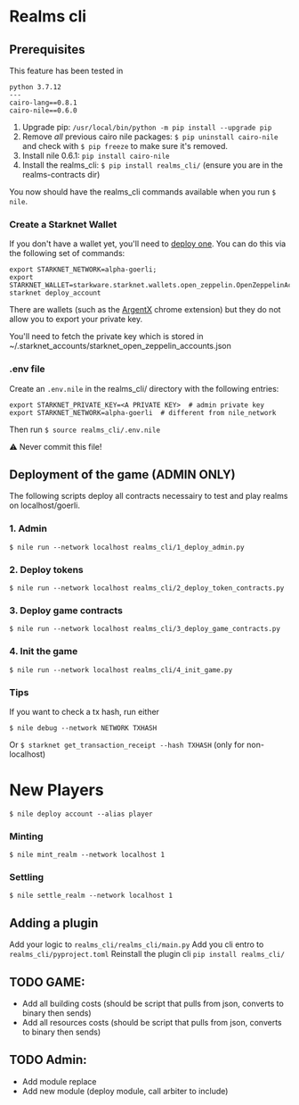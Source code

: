 # Realms cli

## Prerequisites

This feature has been tested in 
```
python 3.7.12
---
cairo-lang==0.8.1
cairo-nile==0.6.0
```

1. Upgrade pip: `/usr/local/bin/python -m pip install --upgrade pip`
2. Remove *all* previous cairo nile packages: `$ pip uninstall cairo-nile` and check with `$ pip freeze` to make sure it's removed.
3. Install nile 0.6.1: `pip install cairo-nile`
4. Install the realms_cli: `$ pip install realms_cli/` (ensure you are in the realms-contracts dir)

You now should have the realms_cli commands available when you run `$ nile`.

### Create a Starknet Wallet

If you don't have a wallet yet, you'll need to [deploy one](https://www.cairo-lang.org/docs/hello_starknet/account_setup.html). You can do this via the following set of commands:
```
export STARKNET_NETWORK=alpha-goerli;
export STARKNET_WALLET=starkware.starknet.wallets.open_zeppelin.OpenZeppelinAccount
starknet deploy_account
```
 There are wallets (such as the [ArgentX](https://chrome.google.com/webstore/detail/argent-x/dlcobpjiigpikoobohmabehhmhfoodbb/related) chrome extension) but they do not allow you to export your private key.

You'll need to fetch the private key which is stored in ~/.starknet_accounts/starknet_open_zeppelin_accounts.json

### .env file

Create an `.env.nile` in the realms_cli/ directory with the following entries:
```
export STARKNET_PRIVATE_KEY=<A PRIVATE KEY>  # admin private key
export STARKNET_NETWORK=alpha-goerli  # different from nile_network
```

Then run `$ source realms_cli/.env.nile`

⚠️ Never commit this file!

## Deployment of the game (ADMIN ONLY)

The following scripts deploy all contracts necessairy to test and play realms on localhost/goerli.

### 1. Admin

`$ nile run --network localhost realms_cli/1_deploy_admin.py`

### 2. Deploy tokens

`$ nile run --network localhost realms_cli/2_deploy_token_contracts.py`

### 3. Deploy game contracts

`$ nile run --network localhost realms_cli/3_deploy_game_contracts.py`

### 4. Init the game

`$ nile run --network localhost realms_cli/4_init_game.py`

### Tips

If you want to check a tx hash, run either

`$ nile debug --network NETWORK TXHASH`

Or `$ starknet get_transaction_receipt --hash TXHASH` (only for non-localhost)

# New Players

`$ nile deploy account --alias player`

### Minting

`$ nile mint_realm --network localhost 1`

### Settling

`$ nile settle_realm --network localhost 1`

## Adding a plugin

Add your logic to `realms_cli/realms_cli/main.py`
Add you cli entro to `realms_cli/pyproject.toml`
Reinstall the plugin cli `pip install realms_cli/`



## TODO GAME:
- Add all building costs (should be script that pulls from json, converts to binary then sends)
- Add all resources costs (should be script that pulls from json, converts to binary then sends)

## TODO Admin:
- Add module replace 
- Add new module (deploy module, call arbiter to include)